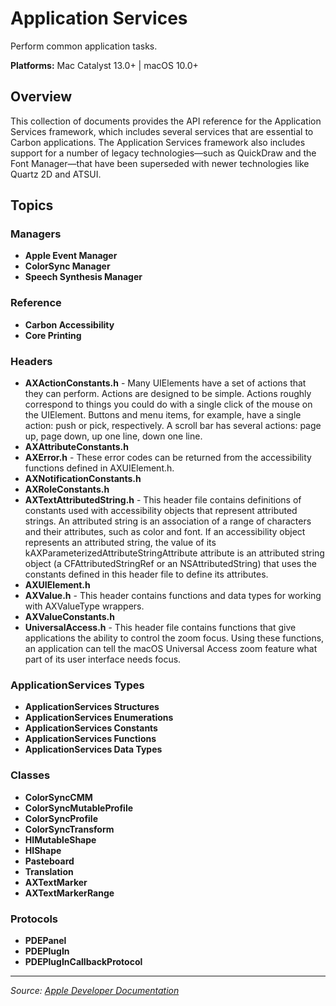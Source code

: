 # Application Services

Perform common application tasks.

**Platforms:** Mac Catalyst 13.0+ | macOS 10.0+

## Overview

This collection of documents provides the API reference for the Application Services framework, which includes several services that are essential to Carbon applications. The Application Services framework also includes support for a number of legacy technologies—such as QuickDraw and the Font Manager—that have been superseded with newer technologies like Quartz 2D and ATSUI.

## Topics

### Managers
- **Apple Event Manager**
- **ColorSync Manager**
- **Speech Synthesis Manager**

### Reference
- **Carbon Accessibility**
- **Core Printing**

### Headers
- **AXActionConstants.h** - Many UIElements have a set of actions that they can perform. Actions are designed to be simple. Actions roughly correspond to things you could do with a single click of the mouse on the UIElement. Buttons and menu items, for example, have a single action: push or pick, respectively. A scroll bar has several actions: page up, page down, up one line, down one line.
- **AXAttributeConstants.h**
- **AXError.h** - These error codes can be returned from the accessibility functions defined in AXUIElement.h.
- **AXNotificationConstants.h**
- **AXRoleConstants.h**
- **AXTextAttributedString.h** - This header file contains definitions of constants used with accessibility objects that represent attributed strings. An attributed string is an association of a range of characters and their attributes, such as color and font. If an accessibility object represents an attributed string, the value of its kAXParameterizedAttributeStringAttribute attribute is an attributed string object (a CFAttributedStringRef or an NSAttributedString) that uses the constants defined in this header file to define its attributes.
- **AXUIElement.h**
- **AXValue.h** - This header contains functions and data types for working with AXValueType wrappers.
- **AXValueConstants.h**
- **UniversalAccess.h** - This header file contains functions that give applications the ability to control the zoom focus. Using these functions, an application can tell the macOS Universal Access zoom feature what part of its user interface needs focus.

### ApplicationServices Types
- **ApplicationServices Structures**
- **ApplicationServices Enumerations**
- **ApplicationServices Constants**
- **ApplicationServices Functions**
- **ApplicationServices Data Types**

### Classes
- **ColorSyncCMM**
- **ColorSyncMutableProfile**
- **ColorSyncProfile**
- **ColorSyncTransform**
- **HIMutableShape**
- **HIShape**
- **Pasteboard**
- **Translation**
- **AXTextMarker**
- **AXTextMarkerRange**

### Protocols
- **PDEPanel**
- **PDEPlugIn**
- **PDEPlugInCallbackProtocol**

---

*Source: [Apple Developer Documentation](https://developer.apple.com/documentation/applicationservices)*